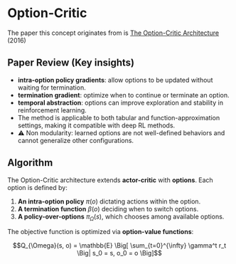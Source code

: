 # Option-Critic
The paper this concept originates from is [The Option-Critic Architecture](https://arxiv.org/abs/1609.05140) (2016)

## Paper Review (Key insights)
- **intra-option policy gradients**: allow options to be updated without waiting for termination.
- **termination gradient**: optimize when to continue or terminate an option.
- **temporal abstraction**: options can improve exploration and stability in reinforcement learning.
- The method is applicable to both tabular and function-approximation settings, making it compatible with deep RL methods.
- :warning: Non modularity: learned options are not well-defined behaviors and cannot generalize other configurations.


## Algorithm
The Option-Critic architecture extends **actor-critic** with **options**.
Each option is defined by:
1. **An intra-option policy** $\pi(o)$ dictating actions within the option.
2. **A termination function** $\beta(o)$ deciding when to switch options.
3. **A policy-over-options** $\pi_{\Omega}(s)$, which chooses among available options.

The objective function is optimized via **option-value functions**:
```math
Q_{\Omega}(s, o) = \mathbb{E} \Big[ \sum_{t=0}^{\infty} \gamma^t r_t \Big| s_0 = s, o_0 = o \Big]
```